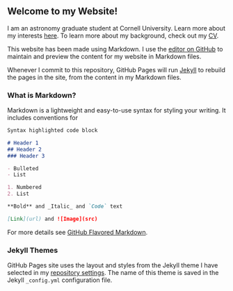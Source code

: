 <!-- code borrowed from tutorial by Jonathan McGlone at http://jmcglone.com/guides/github-pages/ -->

## Welcome to my Website!

I am an astronomy graduate student at Cornell University. Learn more about my interests [here](/about/about.md). To learn more about my background, check out my [CV](/CV.pdf). 

This website has been made using Markdown. I use the [editor on GitHub](https://github.com/ishan-mishra/sample-website-2/edit/master/index.md) to maintain and preview the content for my website in Markdown files.

Whenever I commit to this repository, GitHub Pages will run [Jekyll](https://jekyllrb.com/) to rebuild the pages in the site, from the content in my Markdown files.

### What is Markdown?

Markdown is a lightweight and easy-to-use syntax for styling your writing. It includes conventions for

```markdown
Syntax highlighted code block

# Header 1
## Header 2
### Header 3

- Bulleted
- List

1. Numbered
2. List

**Bold** and _Italic_ and `Code` text

[Link](url) and ![Image](src)
```

For more details see [GitHub Flavored Markdown](https://guides.github.com/features/mastering-markdown/).

### Jekyll Themes

GitHub Pages site uses the layout and styles from the Jekyll theme I have selected in my [repository settings](https://github.com/ishan-mishra/sample-website-2.github.io/settings). The name of this theme is saved in the Jekyll `_config.yml` configuration file.

